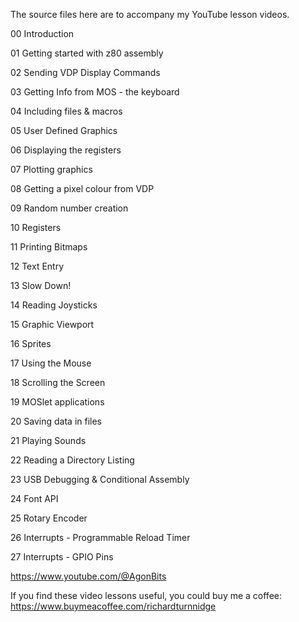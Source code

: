 The source files here are to accompany my YouTube lesson videos.

00 Introduction

01 Getting started with z80 assembly

02 Sending VDP Display Commands

03 Getting Info from MOS - the keyboard

04 Including files & macros

05 User Defined Graphics

06 Displaying the registers

07 Plotting graphics

08 Getting a pixel colour from VDP

09 Random number creation

10 Registers

11 Printing Bitmaps

12 Text Entry

13 Slow Down!

14 Reading Joysticks

15 Graphic Viewport

16 Sprites

17 Using the Mouse

18 Scrolling the Screen

19 MOSlet applications

20 Saving data in files

21 Playing Sounds

22 Reading a Directory Listing

23 USB Debugging & Conditional Assembly

24 Font API

25 Rotary Encoder

26 Interrupts - Programmable Reload Timer

27 Interrupts - GPIO Pins

https://www.youtube.com/@AgonBits

If you find these video lessons useful, you could buy me a coffee:
https://www.buymeacoffee.com/richardturnnidge

